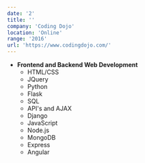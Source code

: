 ```yaml
---
date: '2'
title: ''
company: 'Coding Dojo'
location: 'Online'
range: '2016'
url: 'https://www.codingdojo.com/'
---
```


- <b>Frontend and Backend Web Development</b>
  - HTML/CSS
  - JQuery
  - Python
  - Flask
  - SQL
  - API's and AJAX
  - Django
  - JavaScript
  - Node.js
  - MongoDB
  - Express
  - Angular
